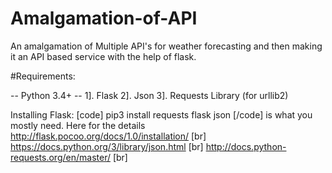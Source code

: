 # Amalgamation-of-API
An amalgamation of Multiple API's for weather forecasting and then making it an API based service with the help of flask.

#Requirements: 

-- Python 3.4+ -- 
1]. Flask
2]. Json
3]. Requests Library (for urllib2)

Installing Flask: 
[code] pip3 install requests flask json [/code]
is what you mostly need. Here for the details
http://flask.pocoo.org/docs/1.0/installation/    [br]
https://docs.python.org/3/library/json.html      [br]
http://docs.python-requests.org/en/master/       [br]

